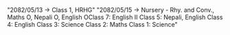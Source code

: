 "2082/05/13 -> Class 1, HRHG"
"2082/05/15 -> Nursery - Rhy. and Conv., Maths O, Nepali O, English OClass 7: English II
Class 5: Nepali, English
Class 4: English
Class 3: Science
Class 2: Maths
Class 1: Science"
